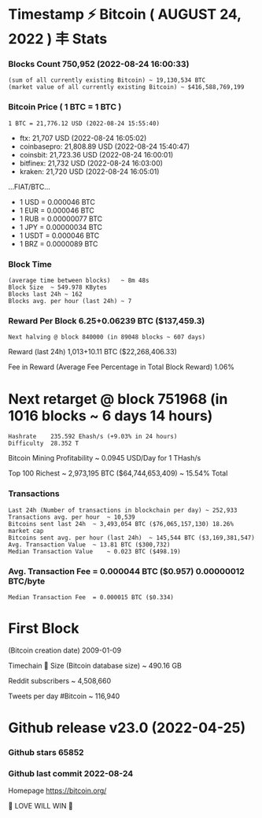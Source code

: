 # Timestamp ⚡ Bitcoin ( AUGUST 24, 2022 ) 丰 Stats
### Blocks Count	750,952 (2022-08-24 16:00:33)
    (sum of all currently existing Bitcoin) ~ 19,130,534 BTC
    (market value of all currently existing Bitcoin) ~ $416,588,769,199

### Bitcoin Price ( 1 BTC = 1 BTC )
	1 BTC = 21,776.12 USD (2022-08-24 15:55:40)
- ftx: 21,707 USD (2022-08-24 16:05:02)
- coinbasepro: 21,808.89 USD (2022-08-24 15:40:47)
- coinsbit: 21,723.36 USD (2022-08-24 16:00:01)
- bitfinex: 21,732 USD (2022-08-24 16:03:00)
- kraken: 21,720 USD (2022-08-24 16:05:01)

...FIAT/BTC...

- 1 USD = 0.000046 BTC
- 1 EUR = 0.000046 BTC
- 1 RUB = 0.00000077 BTC
- 1 JPY = 0.00000034 BTC
- 1 USDT = 0.000046 BTC
- 1 BRZ = 0.0000089 BTC

### Block Time 
    (average time between blocks)	~ 8m 48s
    Block Size	~ 549.978 KBytes
    Blocks last 24h	~ 162
    Blocks avg. per hour (last 24h)	~ 7

### Reward Per Block	6.25+0.06239 BTC ($137,459.3) 
    Next halving @ block 840000 (in 89048 blocks ~ 607 days)

Reward (last 24h)	1,013+10.11 BTC ($22,268,406.33)

Fee in Reward (Average Fee Percentage in Total Block Reward)	1.06%
# Next retarget @ block 751968 (in 1016 blocks ~ 6 days 14 hours)
    Hashrate	235.592 Ehash/s (+9.03% in 24 hours)
    Difficulty	28.352 T 

Bitcoin Mining Profitability	~ 0.0945 USD/Day for 1 THash/s

Top 100 Richest	~ 2,973,195 BTC ($64,744,653,409) ~ 15.54% Total

### Transactions 
    Last 24h (Number of transactions in blockchain per day)	~ 252,933
    Transactions avg. per hour	~ 10,539
    Bitcoins sent last 24h	~ 3,493,054 BTC ($76,065,157,130) 18.26% market cap
    Bitcoins sent avg. per hour (last 24h)	~ 145,544 BTC ($3,169,381,547)
    Avg. Transaction Value	~ 13.81 BTC ($300,732)
    Median Transaction Value	~ 0.023 BTC ($498.19)

### Avg. Transaction Fee	= 0.000044 BTC ($0.957) 0.00000012 BTC/byte
    Median Transaction Fee	= 0.000015 BTC ($0.334)

# First Block
(Bitcoin creation date)	2009-01-09

Timechain 🪩 Size (Bitcoin database size)	~ 490.16 GB

Reddit subscribers	~ 4,508,660

Tweets per day #Bitcoin	~ 116,940

# Github release	v23.0 (2022-04-25)
### Github stars	65852
### Github last commit	2022-08-24

Homepage	https://bitcoin.org/

💙 LOVE WILL WIN 💜
